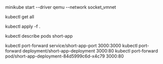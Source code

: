 <!--
НА докер драйвере не работает ингресс и NodePort, qemu самый стабильный на маке любой версии (да и на винде походу тоже), но без --network socket_vmnet не будет работать ингресс и NodePort
Для ингресса обязательно включить аддон и прописать домент в /etc/hosts
brew install socket_vmnet
brew tap homebrew/services
HOMEBREW=$(which brew) && sudo ${HOMEBREW} services start socket_vmnet
-->

minikube start --driver qemu --network socket_vmnet

kubectl get all

kubectl apply -f .

kubectl describe pods short-app

kubectl port-forward service/short-app-port 3000:3000
kubectl port-forward deployment/short-app-deployment 3000:80
kubectl port-forward pod/short-app-deployment-84d5999c6d-x4c79 3000:80
